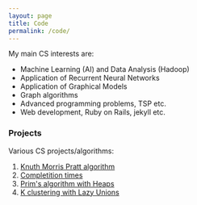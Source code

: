 ```yaml
---
layout: page
title: Code
permalink: /code/
---
```

My main CS interests are:

* Machine Learning (AI) and Data Analysis (Hadoop)
* Application of Recurrent Neural Networks
* Application of Graphical Models
* Graph algorithms
* Advanced programming problems, TSP etc.
* Web development, Ruby on Rails, jekyll etc.

### Projects

Various CS projects/algorithms:

1. [Knuth Morris Pratt algorithm][ggl]
2. [Completition times][ku]
3. [Prim's algorithm with Heaps][prim]
4. [K clustering with Lazy Unions][kclust]

[ggl]: https://github.com/KvitnucaZahradka/knuth_morris_pratt/blob/master/KnuthMorrisPratt.java "Knuth Morris Pratt algorithm"
[ku]: https://github.com/KvitnucaZahradka/completition_times/blob/master/Completition_times.java "Completition times"
[prim]: https://github.com/KvitnucaZahradka/prims_algorithm_heaps/blob/master/PrimsAlgorithmHeapVersion.java "Prim's algorithm"
[kclust]: https://github.com/KvitnucaZahradka/k_clustering_with_lazy_unions "K clustering with Lazy Unions"
